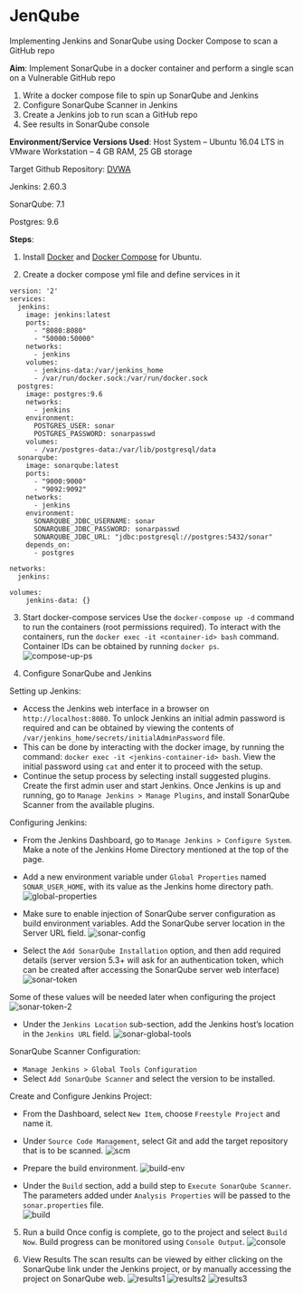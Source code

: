 # JenQube
Implementing Jenkins and SonarQube using Docker Compose to scan a GitHub repo


**Aim**: Implement SonarQube in a docker container and perform a single scan on a Vulnerable GitHub repo
1.	Write a docker compose file to spin up SonarQube and Jenkins
2.	Configure SonarQube Scanner in Jenkins
3.	Create a Jenkins job to run scan a GitHub repo
4.	See results in SonarQube console


**Environment/Service Versions Used**:
Host System – Ubuntu 16.04 LTS in VMware Workstation – 4 GB RAM, 25 GB storage 

Target Github Repository: [DVWA](https://github.com/ethicalhack3r/DVWA)

Jenkins: 2.60.3

SonarQube: 7.1

Postgres: 9.6


**Steps**:
1. Install [Docker](https://www.digitalocean.com/community/tutorials/how-to-install-and-use-docker-on-ubuntu-16-04) and [Docker Compose](https://www.digitalocean.com/community/tutorials/how-to-install-docker-compose-on-ubuntu-16-04) for Ubuntu.

2. Create a docker compose yml file and define services in it
```
version: '2'
services:
  jenkins:
    image: jenkins:latest
    ports:
      - "8080:8080"
      - "50000:50000"
    networks:
      - jenkins
    volumes:
      - jenkins-data:/var/jenkins_home
      - /var/run/docker.sock:/var/run/docker.sock
  postgres:
    image: postgres:9.6
    networks:
      - jenkins
    environment:
      POSTGRES_USER: sonar
      POSTGRES_PASSWORD: sonarpasswd
    volumes:
      - /var/postgres-data:/var/lib/postgresql/data
  sonarqube:
    image: sonarqube:latest
    ports:
      - "9000:9000"
      - "9092:9092"
    networks:
      - jenkins
    environment:
      SONARQUBE_JDBC_USERNAME: sonar
      SONARQUBE_JDBC_PASSWORD: sonarpasswd
      SONARQUBE_JDBC_URL: "jdbc:postgresql://postgres:5432/sonar"
    depends_on:
      - postgres

networks:
  jenkins:

volumes:
    jenkins-data: {}
```


3. Start docker-compose services
Use the `docker-compose up -d` command to run the containers (root permissions required).
To interact with the containers, run the `docker exec -it <container-id> bash` command. Container IDs can be obtained by running `docker ps`.  
![compose-up-ps](https://user-images.githubusercontent.com/23087960/48538567-ce56fd00-e882-11e8-8408-b32d00a00773.jpg)


4. Configure SonarQube and Jenkins

Setting up Jenkins:
- Access the Jenkins web interface in a browser on `http://localhost:8080`. To unlock Jenkins an initial admin password is required and can be obtained by viewing the contents of `/var/jenkins_home/secrets/initialAdminPassword` file. 
- This can be done by interacting with the docker image, by running the command: `docker exec -it <jenkins-container-id> bash`. View the initial password using `cat` and enter it to proceed with the setup.
- Continue the setup process by selecting install suggested plugins. Create the first admin user and start Jenkins. Once Jenkins is up and running, go to `Manage Jenkins > Manage Plugins`, and install SonarQube Scanner from the available plugins.

Configuring Jenkins:
- From the Jenkins Dashboard, go to `Manage Jenkins > Configure System`. Make a note of the Jenkins Home Directory mentioned at the top of the page.
- Add a new environment variable under `Global Properties` named `SONAR_USER_HOME`, with its value as the Jenkins home directory path.
 ![global-properties](https://user-images.githubusercontent.com/23087960/48538654-02322280-e883-11e8-9221-742144f6ff1e.jpg)
 
- Make sure to enable injection of SonarQube server configuration as build environment variables. Add the SonarQube server location in the Server URL field.
![sonar-config](https://user-images.githubusercontent.com/23087960/48538708-268dff00-e883-11e8-848b-f5d1fa56ee9a.jpg)

- Select the `Add SonarQube Installation` option, and then add required details (server version 5.3+ will ask for an authentication token, which can be created after accessing the SonarQube server web interface)
 ![sonar-token](https://user-images.githubusercontent.com/23087960/48538756-52a98000-e883-11e8-88d3-67d00fc2b846.jpg)
 
 Some of these values will be needed later when configuring the project
 ![sonar-token-2](https://user-images.githubusercontent.com/23087960/48538767-5937f780-e883-11e8-8e9c-130de277610f.jpg)

 
- Under the `Jenkins Location` sub-section, add the Jenkins host’s location in the `Jenkins URL` field.
![sonar-global-tools](https://user-images.githubusercontent.com/23087960/48538933-c3509c80-e883-11e8-8849-2f94ef96b292.jpg)

SonarQube Scanner Configuration:
- `Manage Jenkins > Global Tools Configuration`
- Select `Add SonarQube Scanner` and select the version to be installed.  

Create and Configure Jenkins Project:
- From the Dashboard, select `New Item`, choose `Freestyle Project` and name it.
- Under `Source Code Management`, select Git and add the target repository that is to be scanned.
![scm](https://user-images.githubusercontent.com/23087960/48539016-f72bc200-e883-11e8-8a52-70946f396a89.jpg)

- Prepare the build environment.
![build-env](https://user-images.githubusercontent.com/23087960/48539048-0b6fbf00-e884-11e8-8109-f90b4dfb3f17.jpg)

- Under the `Build` section, add a build step to `Execute SonarQube Scanner`. The parameters added under `Analysis Properties` will be passed to the `sonar.properties` file.  
![build](https://user-images.githubusercontent.com/23087960/48539068-1c203500-e884-11e8-9b20-6cf43708e261.jpg)


5. Run a build
Once config is complete, go to the project and select `Build Now`. Build progress can be monitored using `Console Output`.
![console](https://user-images.githubusercontent.com/23087960/48539082-2a6e5100-e884-11e8-8d37-d1f0e04a1ff1.jpg)



6. View Results
The scan results can be viewed by either clicking on the SonarQube link under the Jenkins project, or by manually accessing the project on SonarQube web.
![results1](https://user-images.githubusercontent.com/23087960/48539114-3e19b780-e884-11e8-9882-425d1ed6890a.jpg)
![results2](https://user-images.githubusercontent.com/23087960/48539119-43770200-e884-11e8-8d3d-e84b32eb0ce8.jpg)
![results3](https://user-images.githubusercontent.com/23087960/48539127-496ce300-e884-11e8-8738-b39b9d68dfba.jpg)


